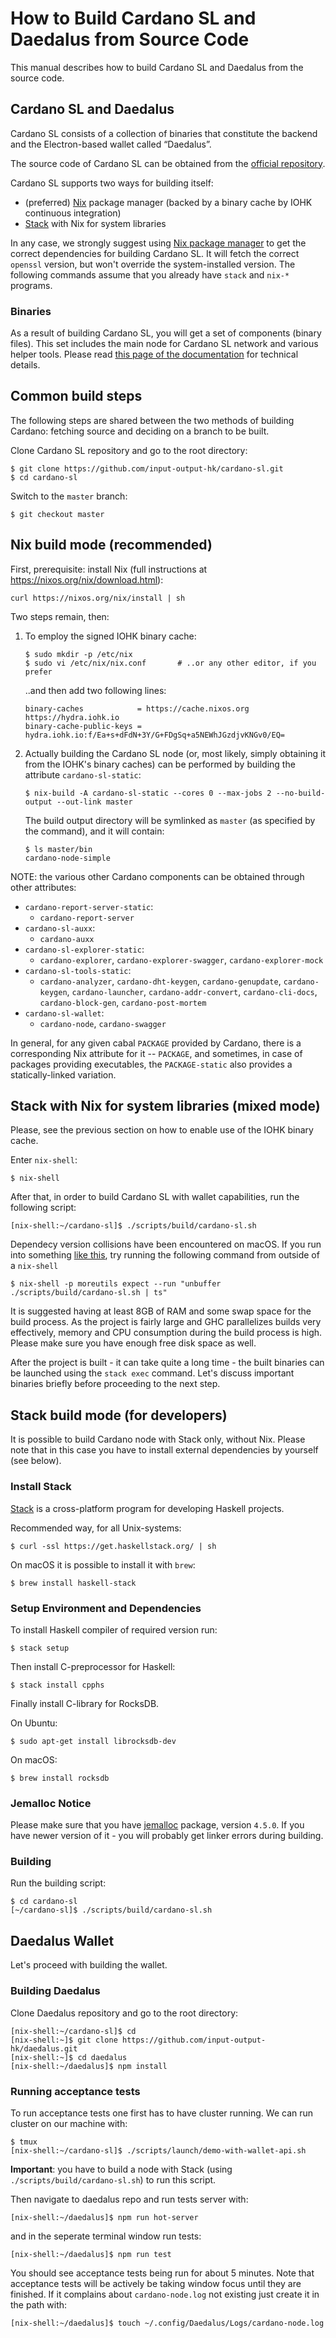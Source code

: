 # How to Build Cardano SL and Daedalus from Source Code

This manual describes how to build Cardano SL and Daedalus from the source code.

## Cardano SL and Daedalus

Cardano SL consists of a collection of binaries that constitute
the backend and the Electron-based wallet called “Daedalus”.

The source code of Cardano SL can be obtained from the
[official repository](https://github.com/input-output-hk/cardano-sl).

Cardano SL supports two ways for building itself:

-   (preferred) [Nix](https://nixos.org/nix/) package manager (backed by a binary cache by IOHK continuous integration)
-   [Stack](https://haskellstack.org) with Nix for system libraries

In any case, we strongly suggest using [Nix package manager](https://nixos.org/nix/download.html)
to get the correct dependencies for building Cardano SL. It will fetch the correct `openssl` version,
but won't override the system-installed version. The following commands assume that you already have
`stack` and `nix-*` programs.

### Binaries

As a result of building Cardano SL, you will get a set of components (binary files). This set includes
the main node for Cardano SL network and various helper tools. Please read
[this page of the documentation](https://cardanodocs.com/technical/cli-options/) for technical details.

## Common build steps

The following steps are shared between the two methods of building Cardano: fetching source and deciding
on a branch to be built.

Clone Cardano SL repository and go to the root directory:

    $ git clone https://github.com/input-output-hk/cardano-sl.git
    $ cd cardano-sl

Switch to the `master` branch:

    $ git checkout master

## Nix build mode (recommended)

First, prerequisite: install Nix (full instructions at https://nixos.org/nix/download.html):

    curl https://nixos.org/nix/install | sh

Two steps remain, then:

1.  To employ the signed IOHK binary cache:

        $ sudo mkdir -p /etc/nix
        $ sudo vi /etc/nix/nix.conf       # ..or any other editor, if you prefer

    ..and then add two following lines:

        binary-caches            = https://cache.nixos.org https://hydra.iohk.io
        binary-cache-public-keys = hydra.iohk.io:f/Ea+s+dFdN+3Y/G+FDgSq+a5NEWhJGzdjvKNGv0/EQ=

2.  Actually building the Cardano SL node (or, most likely, simply obtaining it
    from the IOHK's binary caches) can be performed by building the attribute `cardano-sl-static`:

        $ nix-build -A cardano-sl-static --cores 0 --max-jobs 2 --no-build-output --out-link master

    The build output directory will be symlinked as `master` (as specified by the command), and it will contain:

        $ ls master/bin
        cardano-node-simple

NOTE: the various other Cardano components can be obtained through other attributes:

-  `cardano-report-server-static`:
   - `cardano-report-server`
-  `cardano-sl-auxx`:
   - `cardano-auxx`
-  `cardano-sl-explorer-static`:
   - `cardano-explorer`, `cardano-explorer-swagger`, `cardano-explorer-mock`
-  `cardano-sl-tools-static`:
   - `cardano-analyzer`, `cardano-dht-keygen`, `cardano-genupdate`, `cardano-keygen`, `cardano-launcher`, `cardano-addr-convert`, `cardano-cli-docs`, `cardano-block-gen`, `cardano-post-mortem`
-  `cardano-sl-wallet`:
   - `cardano-node`, `cardano-swagger`

In general, for any given cabal `PACKAGE` provided by Cardano, there is a
corresponding Nix attribute for it -- `PACKAGE`, and sometimes, in case of
packages providing executables, the `PACKAGE-static` also provides a
statically-linked variation.

## Stack with Nix for system libraries (mixed mode)

Please, see the previous section on how to enable use of the IOHK binary cache.

Enter `nix-shell`:

    $ nix-shell

After that, in order to build Cardano SL with wallet capabilities, run the following script:

    [nix-shell:~/cardano-sl]$ ./scripts/build/cardano-sl.sh

Dependecy version collisions have been encountered on macOS. If you run into something
[like this](https://github.com/input-output-hk/cardano-sl/issues/2230#issuecomment-354881696),
try running the following command from outside of a `nix-shell`

    $ nix-shell -p moreutils expect --run "unbuffer ./scripts/build/cardano-sl.sh | ts"

It is suggested having at least 8GB of RAM and some swap space for the build process. As the project
is fairly large and GHC parallelizes builds very effectively, memory and CPU consumption during the
build process is high. Please make sure you have enough free disk space as well.

After the project is built - it can take quite a long time -  the built binaries can be launched using
the `stack exec` command. Let's discuss important binaries briefly before proceeding to the next step.

## Stack build mode (for developers)

It is possible to build Cardano node with Stack only, without Nix.
Please note that in this case you have to install external dependencies
by yourself (see below).

### Install Stack

[Stack](https://docs.haskellstack.org/en/stable/README/) is a cross-platform program
for developing Haskell projects.

Recommended way, for all Unix-systems:

    $ curl -ssl https://get.haskellstack.org/ | sh

On macOS it is possible to install it with `brew`:

    $ brew install haskell-stack

### Setup Environment and Dependencies

To install Haskell compiler of required version run:

    $ stack setup

Then install C-preprocessor for Haskell:

    $ stack install cpphs

Finally install C-library for RocksDB.

On Ubuntu:

    $ sudo apt-get install librocksdb-dev

On macOS:

    $ brew install rocksdb

### Jemalloc Notice

Please make sure that you have [jemalloc](http://jemalloc.net/) package, version `4.5.0`.
If you have newer version of it - you will probably get linker errors during building.

### Building

Run the building script:

    $ cd cardano-sl
    [~/cardano-sl]$ ./scripts/build/cardano-sl.sh

## Daedalus Wallet

Let's proceed with building the wallet.

### Building Daedalus

Clone Daedalus repository and go to the root directory:

    [nix-shell:~/cardano-sl]$ cd
    [nix-shell:~]$ git clone https://github.com/input-output-hk/daedalus.git
    [nix-shell:~]$ cd daedalus
    [nix-shell:~/daedalus]$ npm install

### Running acceptance tests

To run acceptance tests one first has to have cluster running. We can run cluster on our machine with:

    $ tmux
    [nix-shell:~/cardano-sl]$ ./scripts/launch/demo-with-wallet-api.sh

**Important**: you have to build a node with Stack (using `./scripts/build/cardano-sl.sh`) to run this
script.

Then navigate to daedalus repo and run tests server with:

    [nix-shell:~/daedalus]$ npm run hot-server

and in the seperate terminal window run tests:

    [nix-shell:~/daedalus]$ npm run test

You should see acceptance tests being run for about 5 minutes. Note that acceptance tests will be actively
be taking window focus until they are finished. If it complains about `cardano-node.log` not existing just
create it in the path with:

    [nix-shell:~/daedalus]$ touch ~/.config/Daedalus/Logs/cardano-node.log

